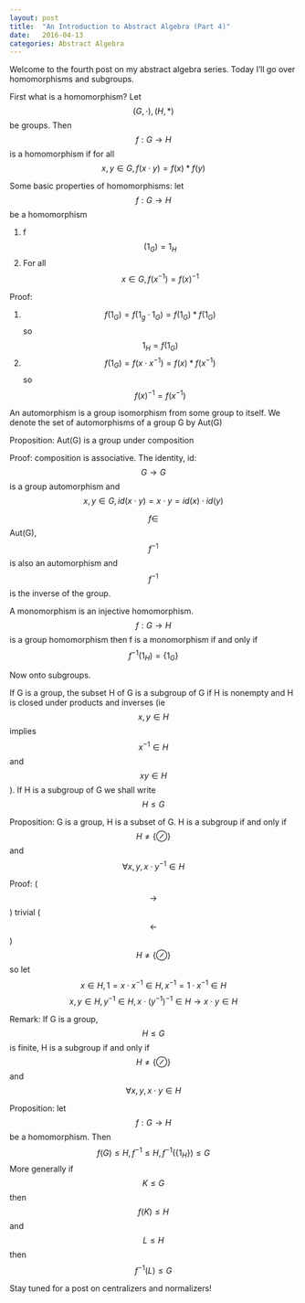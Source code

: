 ```yaml
---
layout: post
title:  "An Introduction to Abstract Algebra (Part 4)"
date:   2016-04-13
categories: Abstract Algebra
---
```


Welcome to the fourth post on my abstract algebra series. Today I’ll go over homomorphisms and subgroups.

First what is a homomorphism? Let $$(G, \cdot), (H, *)$$ be groups. Then $$f:G\rightarrow H$$ is a homomorphism if for all $$x, y \in G, f(x\cdot y) = f(x)*f(y)$$

Some basic properties of homomorphisms:
let $$f: G \rightarrow H$$ be a homomorphism 

1. f$$(1_G) = 1_H$$
2. For all $$x \in G, f(x^{-1}) = f(x)^{-1}$$

Proof:

1. $$f(1_G) = f(1_g \cdot 1_G) = f(1_G)*f(1_G)$$ so $$1_H = f(1_G)$$
2. $$f(1_G) = f(x\cdot x^{-1}) = f(x) * f(x^{-1})$$ so $$f(x)^{-1} = f(x^{-1})$$ 

An automorphism is a group isomorphism from some group to itself. We denote the set of automorphisms of a group G by Aut(G)

Proposition: Aut(G) is a group under composition

Proof: composition is associative. The identity, id:$$G \rightarrow G$$ is a group automorphism and $$x, y \in G, id(x\cdot y) = x \cdot y = id(x)\cdot id(y)$$ 

$$f \in$$ Aut(G), $$f^{-1}$$ is also an automorphism and $$f^{-1}$$ is the inverse of the group. 

A monomorphism is an injective homomorphism. $$f: G\rightarrow H$$ is a group homomorphism then f is a monomorphism if and only if $$f^{-1}(1_H) = \{1_G\}$$ 

Now onto subgroups.

If G is a group, the subset H of G is a subgroup of G if H is nonempty and H is closed under products and inverses (ie $$x, y \in H$$ implies $$x^{-1} \in H$$ and $$xy \in H$$). If H is a subgroup of G we shall write $$H \leq G$$ 

Proposition: G is a group, H is a subset of G. H is a subgroup if and only if $$H \neq \{\oslash\}$$ and $$\forall x, y, x \cdot y^{-1} \in H$$ 

Proof: ($$\rightarrow$$) trivial
($$\leftarrow$$) $$H \neq \{\oslash\}$$ so let $$x \in H, 1 = x \cdot x^{-1} \in H, x^{-1} = 1 \cdot x^{-1} \in H$$ 
$$x, y \in H, y^{-1} \in H, x\cdot (y^{-1})^{-1} \in H \rightarrow x \cdot y \in H$$

Remark: If G is a group, $$H \leq G$$ is finite, H is a subgroup if and only if $$H \neq \{\oslash\}$$ and $$\forall x, y, x \cdot y \in H$$ 

Proposition: let $$f: G \rightarrow H$$ be a homomorphism. Then $$f(G) \leq H, f^{-1} \leq H, f^{-1}(\{1_H\}) \leq G$$ More generally if $$K \leq G$$ then $$f(K) \leq H$$ and $$L \leq H$$ then $$f^{-1}(L) \leq G$$ 

Stay tuned for a post on centralizers and normalizers!
